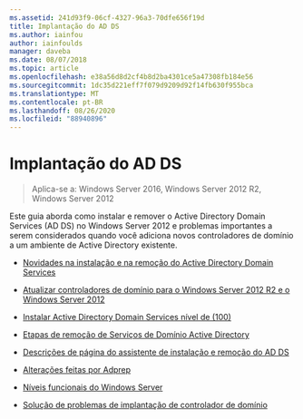 ```yaml
---
ms.assetid: 241d93f9-06cf-4327-96a3-70dfe656f19d
title: Implantação do AD DS
ms.author: iainfou
author: iainfoulds
manager: daveba
ms.date: 08/07/2018
ms.topic: article
ms.openlocfilehash: e38a56d8d2cf4b8d2ba4301ce5a47308fb184e56
ms.sourcegitcommit: 1dc35d221eff7f079d9209d92f14fb630f955bca
ms.translationtype: MT
ms.contentlocale: pt-BR
ms.lasthandoff: 08/26/2020
ms.locfileid: "88940896"
---
```

# <a name="ad-ds-deployment"></a>Implantação do AD DS

>Aplica-se a: Windows Server 2016, Windows Server 2012 R2, Windows Server 2012

Este guia aborda como instalar e remover o Active Directory Domain Services (AD DS) no Windows Server 2012 e problemas importantes a serem considerados quando você adiciona novos controladores de domínio a um ambiente de Active Directory existente.

- [Novidades na instalação e na remoção do Active Directory Domain Services](../../ad-ds/deploy/What-s-New-in-Active-Directory-Domain-Services-Installation-and-Removal.md)

- [Atualizar controladores de domínio para o Windows Server 2012 R2 e o Windows Server 2012](../../ad-ds/deploy/Upgrade-Domain-Controllers-to-Windows-Server-2012-R2-and-Windows-Server-2012.md)

- [Instalar Active Directory Domain Services nível de &#40;100&#41;](../../ad-ds/deploy/Install-Active-Directory-Domain-Services--Level-100-.md)

- [Etapas de remoção de Serviços de Domínio Active Directory](assetId:///99b97af0-aa7e-41ed-8c81-4eee6c03eb4c)

- [Descrições de página do assistente de instalação e remoção do AD DS](../../ad-ds/deploy/AD-DS-Installation-and-Removal-Wizard-Page-Descriptions.md)

- [Alterações feitas por Adprep](../../ad-ds/deploy/adprep/Changes-Made-by-Adprep.md)

- [Níveis funcionais do Windows Server](../../ad-ds/active-directory-functional-levels.md)

- [Solução de problemas de implantação de controlador de domínio](../../ad-ds/deploy/Troubleshooting-Domain-Controller-Deployment.md)
